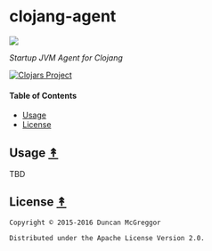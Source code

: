 # clojang-agent

[![][clojang-logo]][clojang-logo-large]

[clojang-logo]: resources/images/clojang-logo-250x.png
[clojang-logo-large]: resources/images/clojang-logo-1000x.png

*Startup JVM Agent for Clojang*

[![Clojars Project](https://img.shields.io/clojars/v/clojang/agent.svg)](https://clojars.org/clojang/agent)


#### Table of Contents

* [Usage](#usage-)
* [License](#license-)


## Usage [&#x219F;](#table-of-contents)

TBD


## License [&#x219F;](#table-of-contents)

```
Copyright © 2015-2016 Duncan McGreggor

Distributed under the Apache License Version 2.0.
```
